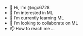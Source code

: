 - 👋 Hi, I’m @ngc6728
- 👀 I’m interested in ML
- 🌱 I’m currently learning ML
- 💞️ I’m looking to collaborate on ML
- 📫 How to reach me ...

<!---
ngc6728/ngc6728 is a ✨ special ✨ repository because its `README.md` (this file) appears on your GitHub profile.
You can click the Preview link to take a look at your changes.
--->
